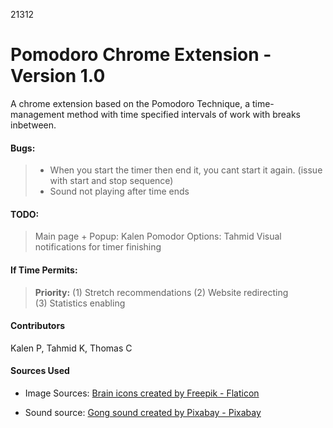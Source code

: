 

21312

# Pomodoro Chrome Extension - Version 1.0
A chrome extension based on the Pomodoro Technique, a time-management method with time specified intervals of work with breaks inbetween.

#### Bugs:
> - When you start the timer then end it, you cant start it again. (issue with start and stop sequence)
> - Sound not playing after time ends

#### TODO:
 > Main page + Popup: Kalen
 > Pomodor Options: Tahmid
 > Visual notifications for timer finishing


#### If Time Permits:

>**Priority:**
> (1) Stretch recommendations
> (2) Website redirecting  
> (3) Statistics enabling 

#### Contributors
Kalen P, Tahmid K, Thomas C


#### Sources Used
- Image Sources: <a href="https://www.flaticon.com/free-icons/brain" title="brain icons">Brain icons created by Freepik - Flaticon</a>

- Sound source: <a href="https://pixabay.com/sound-effects/bong-105459/" title="gong"> Gong sound created by Pixabay - Pixabay</a>
